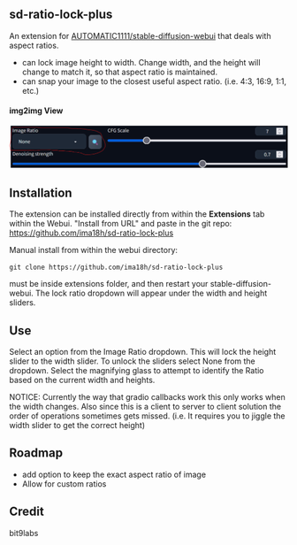 ## sd-ratio-lock-plus

An extension for [AUTOMATIC1111/stable-diffusion-webui](https://github.com/AUTOMATIC1111/stable-diffusion-webui) that deals with aspect ratios. 
* can lock image height to width. Change width, and the height will change to match it, so that aspect ratio is maintained.
* can snap your image to the closest useful aspect ratio. (i.e. 4:3, 16:9, 1:1, etc.)

#### img2img View
![Ratio Lock](./screenshots/screenshot.png?raw=true "Ratio Lock")

## Installation

The extension can be installed directly from within the **Extensions** tab within the Webui. 
"Install from URL" and paste in the git repo: https://github.com/ima18h/sd-ratio-lock-plus

Manual install from within the webui directory:

	git clone https://github.com/ima18h/sd-ratio-lock-plus

must be inside extensions folder, and then restart your stable-diffusion-webui. 
The lock ratio dropdown will appear under the width and height sliders.

## Use

Select an option from the Image Ratio dropdown. This will lock the height slider to the width slider. To unlock the sliders select None from the dropdown. Select the magnifying glass to attempt to identify the Ratio based on the current width and heights.

NOTICE: Currently the way that gradio callbacks work this only works when the width changes. Also since this is a client to server to client solution the order of operations sometimes gets missed. (i.e. It requires you to jiggle the width slider to get the correct height)

## Roadmap

- add option to keep the exact aspect ratio of image
- Allow for custom ratios

## Credit
bit9labs